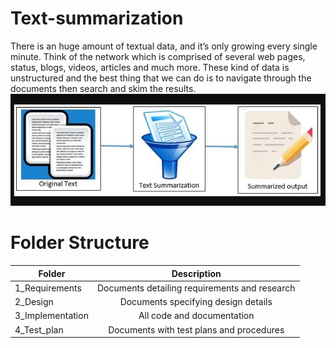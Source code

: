 # Text-summarization

There is an huge amount of textual data, and it’s only growing every single minute. Think of the network which is comprised of several web pages, status, blogs, videos, articles and much more. These kind of data is unstructured and the best thing that we can do is to navigate through the documents then search and skim the results.
![](https://github.com/Pavanas-06/Text-summarization/blob/main/general%20text%20summarization.JPG)


# Folder Structure
| Folder        | Description           | 
| ------------- |:-------------:| 
| 1_Requirements    | Documents detailing requirements and research | 
| 2_Design    | 	Documents specifying design details | 
| 3_Implementation    | All code and documentation      |   
| 4_Test_plan    |Documents with test plans and procedures |

